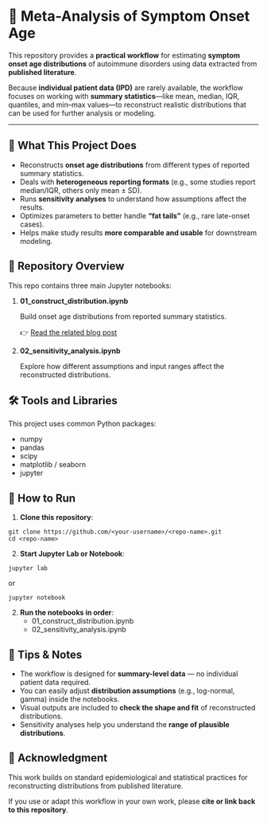 # **🧠 Meta-Analysis of Symptom Onset Age**

This repository provides a **practical workflow** for estimating **symptom onset age distributions** of autoimmune disorders using data extracted from **published literature**.

Because **individual patient data (IPD)** are rarely available, the workflow focuses on working with **summary statistics**—like mean, median, IQR, quantiles, and min–max values—to reconstruct realistic distributions that can be used for further analysis or modeling.

---

## **🌟 What This Project Does**

- Reconstructs **onset age distributions** from different types of reported summary statistics.
- Deals with **heterogeneous reporting formats** (e.g., some studies report median/IQR, others only mean ± SD).
- Runs **sensitivity analyses** to understand how assumptions affect the results.
- Optimizes parameters to better handle **“fat tails”** (e.g., rare late-onset cases).
- Helps make study results **more comparable and usable** for downstream modeling.



## **📁 Repository Overview**

This repo contains three main Jupyter notebooks:

1. **01_construct_distribution.ipynb**
    
    Build onset age distributions from reported summary statistics.
    
    👉 [Read the related blog post](https://davidzhao1015.github.io/blog/2025/reconstruct-age-distribution/)
    
2. **02_sensitivity_analysis.ipynb**
    
    Explore how different assumptions and input ranges affect the reconstructed distributions.
    
<!--3. **03_fat_tail_optimization.ipynb**
    
    Fine-tune distribution parameters to better capture long tails in the data.-->
    



## **🛠️ Tools and Libraries**

This project uses common Python packages:

- numpy
- pandas
- scipy
- matplotlib / seaborn
- jupyter

<!--Install everything with:

```
pip install -r requirements.txt
```-->



## **🚀 How to Run**

1. **Clone this repository**:

```
git clone https://github.com/<your-username>/<repo-name>.git
cd <repo-name>
```

2. **Start Jupyter Lab or Notebook**:

```
jupyter lab
```
or

```
jupyter notebook
```

2. **Run the notebooks in order**:
    - 01_construct_distribution.ipynb
    - 02_sensitivity_analysis.ipynb
    <!--- 03_fat_tail_optimization.ipynb-->


## **📌 Tips & Notes**

- The workflow is designed for **summary-level data** — no individual patient data required.
- You can easily adjust **distribution assumptions** (e.g., log-normal, gamma) inside the notebooks.
- Visual outputs are included to **check the shape and fit** of reconstructed distributions.
- Sensitivity analyses help you understand the **range of plausible distributions**.


<!--## **📜 License**

This project is released under the [MIT License](https://www.notion.so/LICENSE).-->


## **🤝 Acknowledgment**

This work builds on standard epidemiological and statistical practices for reconstructing distributions from published literature.

If you use or adapt this workflow in your own work, please **cite or link back to this repository**.
